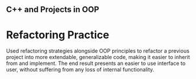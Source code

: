 ## C++ and Projects in OOP
# Refactoring Practice
Used refactoring strategies alongside OOP principles to refactor a previous project into more extendable, generalizable code, making it easier to inherit from and implement. The end result presents an easier to use
interface to user, without suffering from any loss of internal functionality.
